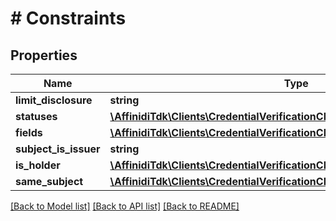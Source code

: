 # # Constraints

## Properties

Name | Type | Description | Notes
------------ | ------------- | ------------- | -------------
**limit_disclosure** | **string** |  | [optional]
**statuses** | [**\AffinidiTdk\Clients\CredentialVerificationClient\Model\ConstraintsStatuses**](ConstraintsStatuses.md) |  | [optional]
**fields** | [**\AffinidiTdk\Clients\CredentialVerificationClient\Model\Field[]**](Field.md) |  | [optional]
**subject_is_issuer** | **string** |  | [optional]
**is_holder** | [**\AffinidiTdk\Clients\CredentialVerificationClient\Model\HolderSubject[]**](HolderSubject.md) |  | [optional]
**same_subject** | [**\AffinidiTdk\Clients\CredentialVerificationClient\Model\HolderSubject[]**](HolderSubject.md) |  | [optional]

[[Back to Model list]](../../README.md#models) [[Back to API list]](../../README.md#endpoints) [[Back to README]](../../README.md)
